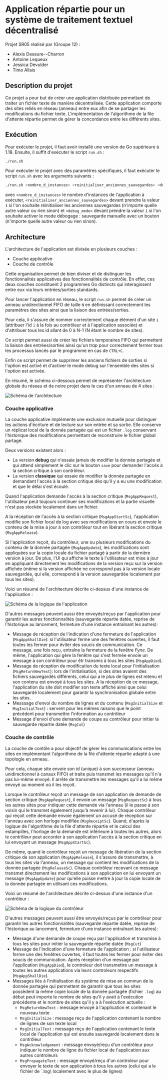 # Application répartie pour un système de traitement textuel décentralisé

Projet SR05 réalisé par (Groupe 12) : 
* Alexis Deseure--Charron
* Antoine Lequeux
* Jessica Devulder
* Timo Allais

## Description du projet

Ce projet a pour but de créer une application distribuée permettant de traiter un fichier texte de manière décentralisée. Cette application comporte des sites reliés en réseau (anneau) entre eux afin de se partager les modifications du fichier texte. L'implémentation de l'algorithme de la file d'attente répartie permet de gérer la concordance entre les différents sites.

## Exécution

Pour exécuter le projet, il faut avoir installé une version de Go supérieure à 1.18. Ensuite, il suffit d'exécuter le script `run.sh` :
```bash
./run.sh
```

Pour exécuter le projet avec des paramètres spécifiques, il faut exécuter le script `run.sh` avec les arguments suivants :

```bash
./run.sh <nombre_d_instances> <reinitialiser_anciennes_sauvegardes> <debug_mode>
```
 avec `<nombre_d_instances>` le nombre d'instances de l'application à exécuter, `<reinitialiser_anciennes_sauvegardes>` devant prendre la valeur `1` si l'on souhaite réinitialiser les anciennes sauvegardes (n'importe quelle autre valeur ou rien sinon) et `<debug_mode>` devant prendre la valeur `1` si l'on souhaite activer le mode débogage : sauvegarde manuelle avec un bouton (n'importe quelle autre valeur ou rien sinon).

## Architecture

L'architecture de l'application est divisée en plusieurs couches :
- Couche applicative
- Couche de contrôle

Cette organisation permet de bien diviser et de distinguer les fonctionnalités applicatives des fonctionnalités de contrôle. En effet, ces deux couches constituent 2 programmes Go distincts qui interagissent entre eux via leurs entrées/sorties standards.

Pour lancer l'application en réseau, le script `run.sh` permet de créer un anneau unidirectionnel FIFO de taille `N` en définissant correctement les paramètres des sites ainsi que la liaison des entrées/sorties.

Pour cela, il s'assure de nommer correctement chaque élément d'un site `i` (attribuer l'id `i` à la fois au contrôleur et à l'application associée) et d'attribuer tous les id allant de 0 à N-1 (N étant le nombre de sites). 

Ce script permet aussi de créer les fichiers temporaires FIFO qui permettent la liaison des entrées/sorties ainsi qu'un *trap* pour correctement fermer tous les processus lancés par le programme en cas de `CTRL+C`.

Enfin ce script permet de supprimer les anciens fichiers de sorties si l'option est activé et d'activer le mode debug sur l'ensemble des sites si l'option est activée.

En résumé, le schéma ci-dessous permet de représenter l'architecture globale du réseau et de notre projet dans le cas d'un anneau de 4 sites :

![Schéma de l'architecture](doc/schema_anneau.png)

### Couche applicative

La couche applicative implémente une exclusion mutuelle pour distinguer les actions d'écriture et de lecture sur son entrée et sa sortie. Elle conserve un réplicat local de la donnée partagée qui est un fichier `.log` conservant l'historique des modifications permettant de reconstruire le fichier global partagé. 

Deux versions existent alors : 
* La version **debug** qui n'essaie jamais de modifier la donnée partagée et qui attend simplement le clic sur le bouton `save` pour demander l'accès à la section critique à son contrôleur.
* La version **classique** qui essaie de modifier la donnée partagée en demandant l'accès à la section critique dès qu'il y a eu une modification et que le délai s'est écoulé.

Quand l'application demande l'accès à la section critique (`MsgAppRequest`), l'utilisateur peut toujours continuer ses modifications et la partie visuelle n'est pas stockée localement dans un fichier. 

A la réception de l'accès à la section critique (`MsgAppStartSc`), l'application modifie son fichier local de log avec ses modifications en cours et envoie le contenu de la mise à jour à son contrôleur tout en libérant la section critique (`MsgAppRelease`).

Si l'application reçoit, du contrôleur, une ou plusieurs modifications du contenu de la donnée partagée (`MsgAppUpdate`), les modifications sont appliquées sur la copie locale du fichier partagé à partir de la dernière version à jour. De plus, l'UI qui affiche le texte à l'utilisateur est mise à jour en appliquant directement les modifications de la version reçu sur la version affichée (même si la version affichée ne correspond pas à la version locale sauvegardée, qui elle, correspond à la version sauvegardée localement par tous les sites).

Voici un résumé de l'architecture décrite ci-dessus d'une instance de l'application :

![Schéma de la logique de l'application](doc/schema_application.png)

D'autres messages peuvent aussi être envoyés/reçus par l'application pour garantir les autres fonctionnalités (sauvegarde répartie datée, reprise de l'historique au lancement, fermeture d'une instance entraînant les autres):
* Message de réception de l'indication d'une fermeture de l'application (`MsgAppShallDie`): si l'utilisateur ferme une des fenêtres ouvertes, il faut toutes les fermer pour éviter des soucis de communication. Ce message, une fois reçu, entraîne la fermeture de la fenêtre *Fyne*. De même, l'application qui gère la fenêtre qui s'est fermée envoie un message à son contrôleur pour êtr transmis à tous les sites (`MsgAppDied`).
* Message de réception de modification du texte local pour l'initialisation (`MsgReturnNewText`): lors de l'initialisation, si des sites avaient des fichiers sauvegardés différents, celui qui a le plus de lignes est retenu et son contenu est envoyé à tous les sites. A la réception de ce message, l'application du site doit modifier son texte affiché ainsi que celui sauvegardé localement pour garantir la synchronisation globale entre les sites.
* Messsage d'envoi du nombre de lignes et du contenu (`MsgInitialSize` et `MsgInitialText`) : servent pour les mêmes raisons que le point précédent pour transmettre l'information au contrôleur
* Message d'envoi d'une demande de coupe au contrôleur pour initier la sauvegarde répartie datée (`MsgCut`)


### Couche de contrôle

La couche de contôle a pour objectif de gérer les communications entre les sites en implémentant l'algorithme de la file d'attente répartie adapté à une topologie en anneau.

Pour cela, chaque site envoie son id (unique) à son successeur (anneau unidirectionnel à canaux FIFO) et traite puis transmet les messages qu'il n'a pas lui-même envoyé. Il arrête de transmettre les messages qu'il a lui même envoyé au moment où il les reçoit.

Lorsque le contrôleur reçoit un message de son application de demande de section critique (`MsgAppRequest`), il envoie un message (`MsgRequestSc`) à tous les autres sites pour indiquer cette demande via l'anneau (il le passe à son voisin qui le transmet également jusqu'à revenir à lui). Chaque contrôleur qui reçoit cette demande envoie également un accusé de réception sur l'anneau avec son horloge modifiée (`MsgReceiptSc`). Quand, d'après la logique de l'algorithme de la file d'attente répartie et le calcul des estampilles, l'horloge de la demande est inférieure à toutes les autres, alors le contrôleur peut accorder à son application l'accès à la section critique en lui envoyant un message (`MsgAppStartSc`).

De même, quand le contrôleur reçoit un message de libération de la section critique de son application (`MsgAppRelease`), il s'assure de transmettre, à tous les sites via l'anneau, un message qui contient les modifications de la donnée partagée (`MsgReleaseSc`). Chaque contrôleur recevant ce message transmet directement les modifications à son application en lui envoyant un message (`MsgAppUpdate`) pour qu'elle puisse mettre à jour la copie locale de la donnée partagée en utilisant ces modifications.

Voici un résumé de l'architecture décrite ci-dessus d'une instance d'un contrôleur :

![Schéma de la logique du contrôleur](doc/schema_controleur.png)

D'autres messages peuvent aussi être envoyés/reçus par le contrôleur pour garantir les autres fonctionnalités (sauvegarde répartie datée, reprise de l'historique au lancement, fermeture d'une instance entraînant les autres):
* Message d'une demande de coupe reçu par l'application et transmise à tous les sites pour initier la sauvegarde répartie datée (`MsgCut`)
* Message de l'indication d'une fermeture de l'application : si l'utilisateur ferme une des fenêtres ouvertes, il faut toutes les fermer pour éviter des soucis de communication. Après réception d'un message par l'application (`MsgAppDied`), le controleur doit transmettre un message à toutes les autres applications via leurs controleurs respectifs (`MsgAppShallDie`).
* Messages liés à l'initialisation du système de mise en commun de la donnée partagée qui permettent de garantir que tous les sites possèdent la même copie locale de la donnée partagée (fichier `.log`) au début peut importe le nombre de sites qu'il y avait à l'exécution précédente et le nombre de sites qu'il y a à l'exécution actuelle :
    * `MsgReturnNewText` : message envoyé à l'application et contenant le nouveau texte
    * `MsgInitialSize` : message reçu de l'application contenant la nombre de lignes de son texte local 
    * `MsgInitialText` : message reçu de l'application contenant le texte local de l'application qui est ensuite sauvegardé localement dans le contrôleur
    * `MsgAcknowledgement` : message envoyé/reçu d'un contrôleur pour indiquer le nombre de ligne du fichier local de l'application aux autres controleurs
    * `MsgPropagateText` : message envoyé/reçu d'un controleur pour envoyer le texte de son application à tous les autres (celui qui a le fichier de `.log\ localement avec le plus de lignes)
